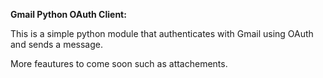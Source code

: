 <b>Gmail Python OAuth Client:</b>

This is a simple python module that authenticates with Gmail using OAuth and sends a message.

More feautures to come soon such as attachements.
